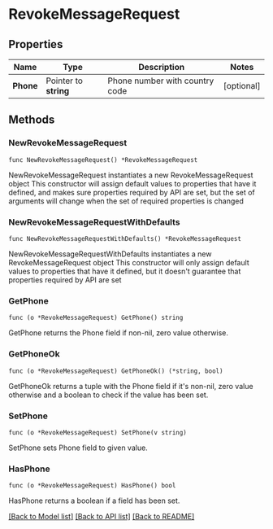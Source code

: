 # RevokeMessageRequest

## Properties

Name | Type | Description | Notes
------------ | ------------- | ------------- | -------------
**Phone** | Pointer to **string** | Phone number with country code | [optional] 

## Methods

### NewRevokeMessageRequest

`func NewRevokeMessageRequest() *RevokeMessageRequest`

NewRevokeMessageRequest instantiates a new RevokeMessageRequest object
This constructor will assign default values to properties that have it defined,
and makes sure properties required by API are set, but the set of arguments
will change when the set of required properties is changed

### NewRevokeMessageRequestWithDefaults

`func NewRevokeMessageRequestWithDefaults() *RevokeMessageRequest`

NewRevokeMessageRequestWithDefaults instantiates a new RevokeMessageRequest object
This constructor will only assign default values to properties that have it defined,
but it doesn't guarantee that properties required by API are set

### GetPhone

`func (o *RevokeMessageRequest) GetPhone() string`

GetPhone returns the Phone field if non-nil, zero value otherwise.

### GetPhoneOk

`func (o *RevokeMessageRequest) GetPhoneOk() (*string, bool)`

GetPhoneOk returns a tuple with the Phone field if it's non-nil, zero value otherwise
and a boolean to check if the value has been set.

### SetPhone

`func (o *RevokeMessageRequest) SetPhone(v string)`

SetPhone sets Phone field to given value.

### HasPhone

`func (o *RevokeMessageRequest) HasPhone() bool`

HasPhone returns a boolean if a field has been set.


[[Back to Model list]](../README.md#documentation-for-models) [[Back to API list]](../README.md#documentation-for-api-endpoints) [[Back to README]](../README.md)


